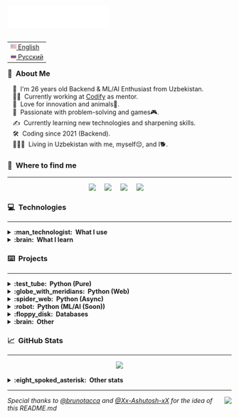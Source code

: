 <img src="images/svg/header_en.svg"></img>

<table align="right">
 <tr><td><a href="README.md"><img src="images/us_s.png" height="13"> English</a></td></tr>
 <tr><td><a href="README_ru.md"><img src="images/ru.png" height="13"> Русский</a></td></tr>
</table>

### :space_invader: &nbsp;About Me
&nbsp;&nbsp;&nbsp;:standing_person: &nbsp;I'm 26 years old Backend & ML/AI Enthusiast from Uzbekistan.\
&nbsp;&nbsp;&nbsp;:technologist: &nbsp;Currently working at [Codify](https://codifylab.uz/) as mentor. \
&nbsp;&nbsp;&nbsp;:seedling: &nbsp;Love for innovation and animals:dog:.\
&nbsp;&nbsp;&nbsp;:heartbeat: &nbsp;Passionate with problem-solving and games:video_game:.\
&nbsp;&nbsp;&nbsp;:writing_hand: &nbsp;Currently learning new technologies and sharpening skills.\
&nbsp;&nbsp;&nbsp;:hammer_and_wrench: &nbsp;Coding since 2021 (Backend).\
&nbsp;&nbsp;&nbsp;:family_man_man_boy: &nbsp;Living in Uzbekistan with me, myself:pensive:, and I:dog2:.


### :link: &nbsp;Where to find me
<hr/>

<p align="center">
  <a href="mailto:mihail999999999@gmail.com?subject=From%20Github"><img src="https://img.shields.io/badge/gmail-%23D14836.svg?&style=for-the-badge&logo=gmail&logoColor=white" /></a>&nbsp;&nbsp;&nbsp;&nbsp;
  <a href="https://steamcommunity.com/id/ggwm/"><img src="https://img.shields.io/badge/Steam-000000?style=for-the-badge&logo=steam&color=grey&logoColor=white" /></a>&nbsp;&nbsp;&nbsp;&nbsp;
  <a href="https://www.instagram.com/ggwmwgg/"><img src="https://img.shields.io/badge/instagram-%23dc2743.svg?&style=for-the-badge&logo=instagram&logoColor=white" /></a>&nbsp;&nbsp;&nbsp;&nbsp;
  <a href="https://ggwmm.t.me/"><img src="https://img.shields.io/badge/Telegram-2CA5E0?style=for-the-badge&logo=telegram&logoColor=white" /></a>&nbsp;&nbsp;&nbsp;&nbsp;
</p>


### :computer: &nbsp;Technologies
<hr/>

<details>
  <summary><b>:man_technologist: &nbsp;What I use</b></summary>
  <br/>



![Windows](/images/svg/windows.svg)&nbsp;
![IOS](/images/svg/ios.svg)&nbsp;
![MacOS](/images/svg/mac_os.svg)&nbsp;
![VSCode](/images/svg/vsc.svg)&nbsp;
![PyCharm](/images/svg/pycharm.svg)&nbsp;
![Git](/images/svg/git.svg)&nbsp;
![PowerShell](/images/svg/powershell.svg)&nbsp;
![Win terminal](/images/svg/windows_terminal.svg)&nbsp;



![Chrome](/images/svg/google_chrome.svg)&nbsp;
![Opera](/images/svg/opera.svg)&nbsp;
![Brave](/images/svg/brave.svg)&nbsp;
![Tor](/images/svg/tor.svg)&nbsp;
![Github](/images/svg/github.svg)&nbsp;
![MS Excel](/images/svg/ms_excel.svg)&nbsp;
![MS Word](/images/svg/ms_word.svg)&nbsp;
![Prezi](/images/svg/prezi.svg)&nbsp;

![HTML5](/images/svg/html5.svg)&nbsp;
![C](/images/svg/c.svg)&nbsp;
![Python](/images/svg/python.svg)&nbsp;
![Markdown](/images/svg/markdown.svg)&nbsp;
![Selenium](/images/svg/selenium.svg)&nbsp;
![Flask](/images/svg/flask.svg)&nbsp;
![aiogram](/images/svg/aiogram.svg)&nbsp;
![bs4](/images/svg/bs4.svg)&nbsp;
![csv](/images/svg/csv.svg)&nbsp;
![requests](/images/svg/requests.svg)&nbsp;
![json](/images/svg/json.svg)&nbsp;

![MySQL](/images/svg/mysql.svg)&nbsp;
![sqlite3](/images/svg/sqlite.svg)&nbsp;
![SQLAlchemy](/images/svg/sqlalchemy.svg)&nbsp;
![redis](/images/svg/redis.svg)&nbsp;
![PostgreSQL](/images/svg/postgresql.svg)&nbsp;
![twilio](/images/svg/twilio.svg)&nbsp;


</details>

<details>
  <summary><b>:brain: &nbsp;What I learn</b></summary>
  <br/>

![Ubuntu](/images/svg/ubuntu.svg)&nbsp;
![Linux](/images/svg/linux.svg)&nbsp;
![Shellscipt](/images/svg/shell.svg)&nbsp;
![Sublime Text](/images/svg/sublime.svg)&nbsp;
![Bash](/images/svg/bash.svg)&nbsp;

![django](/images/svg/django.svg)&nbsp;
![aiohttp](/images/svg/aiohttp.svg)&nbsp;
![asyncio](/images/svg/asyncio.svg)&nbsp;
![TensorFlow](/images/svg/tensorflow.svg)&nbsp;
![NumPy](/images/svg/numpy.svg)&nbsp;
![Pandas](/images/svg/pandas.svg)&nbsp;
![PyTorch](/images/svg/pytorch.svg)&nbsp;

![Airflow](/images/svg/airflow.svg)&nbsp;
![Gitlab](/images/svg/gitlab.svg)&nbsp;
![Heroku](/images/svg/heroku.svg)&nbsp;
![Amazon AWS](/images/svg/amazon_aws.svg)&nbsp;
![Google Cloud](/images/svg/google_cloud.svg)&nbsp;
![Microsoft Azure](/images/svg/ms_azure.svg)&nbsp;
![Cloudflare](/images/svg/cloudflare.svg)&nbsp;

![MongoDB](/images/svg/mongodb.svg)&nbsp;
![Microsoft SQL Server](/images/svg/ms_sql.svg)&nbsp;
![Oracle](/images/svg/oracle.svg)&nbsp;

</details>

### :keyboard: &nbsp;Projects
<hr/>
<details>
  <summary><b>:test_tube: &nbsp;Python (Pure)</b></summary>
  <br/>
	<blockquote>Python based projects</blockquote>
	<ul>
		<li><a href="https://github.com/ggwmwgg/jb/tree/main/Arithmetic_HS" target="_blank">Arithmetic Exam Application</a></li>
		<li><a href="https://github.com/ggwmwgg/jb/tree/main/Calculator_HS" target="_blank">Smart Calculator</a></li>
		<li><a href="https://github.com/ggwmwgg/jb/tree/main/Easyrider_HS" target="_blank">Easy Rider Bus Company</a></li>
		<li><a href="https://github.com/ggwmwgg/jb/tree/main/Flashcards_HS" target="_blank">Flashcards</a></li>
		<li><a href="https://github.com/ggwmwgg/jb/tree/main/SCB_HS" target="_blank">Simple Chatty Bot</a></li>
		<li><a href="https://github.com/ggwmwgg/jb/tree/main/Zookeeper_HS" target="_blank">Zookeeper</a></li>
        <li><a href="https://github.com/ggwmwgg/cs50/tree/main/Py_Cash" target="_blank">Cash</a></li>
        <li><a href="https://github.com/ggwmwgg/cs50/tree/main/Py_DNA" target="_blank">DNA</a></li>
        <li><a href="https://github.com/ggwmwgg/cs50/tree/main/Py_Mario" target="_blank">Mario</a></li>
        <li><a href="https://github.com/ggwmwgg/cs50/tree/main/Py_Readability" target="_blank">Readability</a></li>
        <li><a href="https://github.com/ggwmwgg/jb/blob/main/TicTacToe_HS" target="_blank">TicTacToe</a></li>
        <li><a href="https://github.com/ggwmwgg/" target="_blank">More to come</a></li>
	</ul>
</details>
<details>
  <summary><b>:globe_with_meridians: &nbsp;Python (Web)</b></summary>
  <br/>
<blockquote>Python web-based projects</blockquote>
	<ul>
		<li><a href="https://github.com/ggwmwgg/cs50/tree/main/CS50_Final" target="_blank">My Portfolio Website (Flask)</a></li>
		<li><a href="https://github.com/ggwmwgg/cs50/tree/main/FLSK_Birthdays" target="_blank">Birthdays (Flask)</a></li>
		<li><a href="https://github.com/ggwmwgg/cs50/tree/main/FLSK_Finance" target="_blank">Finance (Flask)</a></li>
		<li><a href="https://github.com/ggwmwgg/jb/tree/main/Scraper_HS" target="_blank">Scraper</a></li>
		<li><a href="https://github.com/ggwmwgg/" target="_blank">More to come</a></li>
	</ul>
</details>
<details>
  <summary><b>:spider_web: &nbsp;Python (Async)</b></summary>
  <br/>
<blockquote>Python asynchronous based projects</blockquote>
	<ul>
		<li><a href="https://github.com/ggwmwgg/tgbot" target="_blank">Telegram Bot Template</a></li>
		<li><a href="https://github.com/ggwmwgg/tgbot/tree/cafe_bot" target="_blank">Telegram for Cafe (example)</a></li>
        <li><a href="https://github.com/ggwmwgg/" target="_blank">More to come</a></li>
	</ul>
</details>
<details>
  <summary><b>:robot: &nbsp;Python (ML/AI (Soon))</b></summary>
  <br/>
<blockquote>Python ML/AI based projects</blockquote>
	<ul>
		<li><a href="https://github.com/ggwmwgg/" target="_blank">Soon</a></li>
		<li><a href="https://github.com/ggwmwgg/" target="_blank">More to come</a></li>
	</ul>
</details>
<details>
  <summary><b>:floppy_disk: &nbsp;Databases</b></summary>
  <br/>
    <blockquote>Database based projects</blockquote>
	    <ul>
		    <li><a href="https://github.com/ggwmwgg/jb/tree/main/Calculator_for_Investors_HS" target="_blank">Calculator for Investors</a></li>
		    <li><a href="https://github.com/ggwmwgg/jb/tree/main/Food_Blog_Backend_HS" target="_blank">Food Blog Backend</a></li>
		    <li><a href="https://github.com/ggwmwgg/jb/tree/main/SCB_HS" target="_blank">Simple Chatty Bot</a></li>
		    <li><a href="https://github.com/ggwmwgg/jb/tree/main/Simple_Banking_System_HS" target="_blank">Simple Banking System</a></li>
		    <li><a href="https://github.com/ggwmwgg/jb/tree/main/TO_DO_List_HS" target="_blank">TO DO List</a></li>
		    <li><a href="https://github.com/ggwmwgg/cs50/tree/main/SQL_Movies" target="_blank">SQL Requests repo</a></li>
		    <li><a href="https://github.com/ggwmwgg/cs50/tree/main/FLSK_Birthdays" target="_blank">Birthdays</a></li>
		    <li><a href="https://github.com/ggwmwgg/cs50/tree/main/FLSK_Finance" target="_blank">Finance</a></li>
            <li><a href="https://github.com/ggwmwgg/tgbot/tree/cafe_bot" target="_blank">Telegram for Cafe (example)</a></li>
            <li><a href="https://github.com/ggwmwgg/" target="_blank">More to come</a></li>
	    </ul>
</details>
<details>
  <summary><b>:brain: &nbsp;Other</b></summary>
  <br/>
<blockquote>Other projects</blockquote>
	<ul>
		<li><a href="https://github.com/ggwmwgg/cs50/tree/main/HCJs_Trivia" target="_blank">Trivia (HTML)</a></li>
		<li><a href="https://github.com/ggwmwgg/" target="_blank">More to come</a></li>
	</ul>
</details>

### :chart_with_upwards_trend: &nbsp;GitHub Stats
<hr/>
<p align="center">
        <img height="137px" src="https://github-readme-stats.vercel.app/api?username=ggwmwgg&bg_color=00000000&hide_title=true&hide_border=true&show_icons=true&include_all_commits=true&count_private=true&line_height=21&theme=tokyonight" />
</p>
<details>
  <summary><b>:eight_spoked_asterisk: &nbsp;Other stats</b></summary>
  <br/>
    <p align="center">
        <img height="137px" src="https://streak-stats.demolab.com?user=ggwmwgg&theme=tokyonight&hide_border=true&background=DD272700" />
        <img height="137px" src="https://github-readme-stats.vercel.app/api/top-langs/?username=ggwmwgg&bg_color=00000000&hide=html,css&hide_title=false&hide_border=true&layout=compact&langs_count=8&theme=tokyonight" />
    </p>
</details>

<hr/>

<p>
    <img align="right" src="https://komarev.com/ghpvc/?username=ggwmwgg&style=flat-square"></img>
<i>Special thanks to <a href="https://github.com/brunotacca">@brunotacca</a> and <a href="https://github.com/Xx-Ashutosh-xX">@Xx-Ashutosh-xX</a> for the idea of this README.md</i>
</p>

